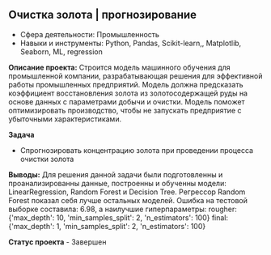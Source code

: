 ## Очистка золота | прогнозирование 

- Сфера деятельности: Промышленность
- Навыки и инструменты: Python, Pandas, Scikit-learn,, Matplotlib, Seaborn, ML, regression

**Описание проекта:**
Строится модель машинного обучения для промышленной компании, разрабатывающая решения для эффективной работы промышленных предприятий. Модель должна предсказать коэффициент восстановления золота из золотосодержащей руды на основе данных с параметрами добычи и очистки. Модель поможет оптимизировать производство, чтобы не запускать предприятие с убыточными характеристиками.

**Задача**
- Спрогнозировать концентрацию золота при проведении процесса очистки золота

**Выводы:**
Для решения данной задачи были подготовленны и проанализированны данные, построенны и обученны модели: LinearRegression, Random Forest и Decision Tree.
Регрессор Random Forest показал себя лучше остальных моделей. Ошибка на тестовой выборке составила: 6.98, а наилучшие гиперпараметры:
rougher: {'max_depth': 10, 'min_samples_split': 2, 'n_estimators': 100}
final: {'max_depth': 1, 'min_samples_split': 2, 'n_estimators': 100}

**Статус проекта** - Завершен
